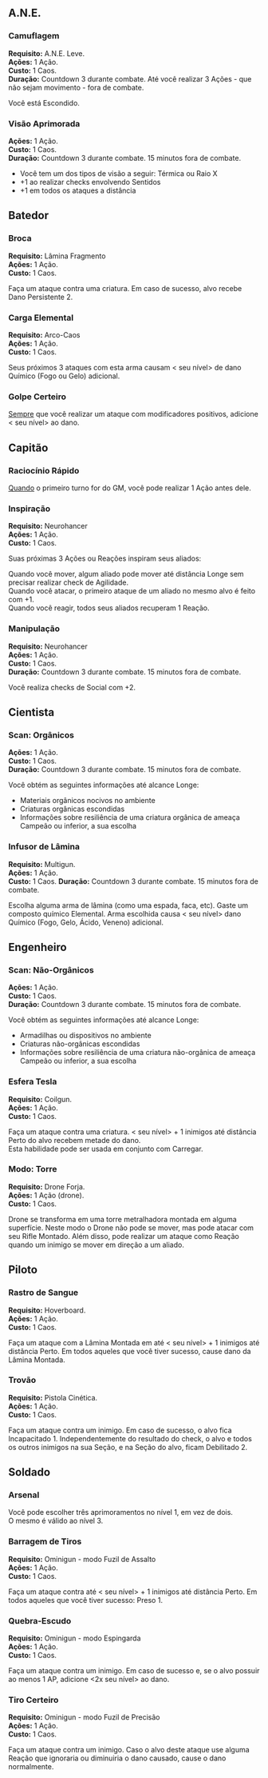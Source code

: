 ## A.N.E.

### Camuflagem

**Requisito:** A.N.E. Leve.  
**Ações:** 1 Ação.  
**Custo:** 1 Caos.  
**Duração:** Countdown 3 durante combate. Até você realizar 3 Ações - que não sejam movimento - fora de combate.

Você está Escondido.

### Visão Aprimorada

**Ações:** 1 Ação.  
**Custo:** 1 Caos.  
**Duração:** Countdown 3 durante combate. 15 minutos fora de combate.

- Você tem um dos tipos de visão a seguir: Térmica ou Raio X
- +1 ao realizar checks envolvendo Sentidos
- +1 em todos os ataques a distância

## Batedor

### Broca

**Requisito:** Lâmina Fragmento  
**Ações:** 1 Ação.  
**Custo:** 1 Caos.

Faça um ataque contra uma criatura. Em caso de sucesso, alvo recebe Dano Persistente 2.

### Carga Elemental

**Requisito:** Arco-Caos  
**Ações:** 1 Ação.  
**Custo:** 1 Caos.

Seus próximos 3 ataques com esta arma causam < seu nível> de dano Químico (Fogo ou Gelo) adicional.

### Golpe Certeiro

<ins>Sempre</ins> que você realizar um ataque com modificadores positivos, adicione < seu nível> ao dano.

## Capitão

### Raciocínio Rápido

<ins>Quando</ins> o primeiro turno for do GM, você pode realizar 1 Ação antes dele.

### Inspiração

**Requisito:** Neurohancer  
**Ações:** 1 Ação.  
**Custo:** 1 Caos.

Suas próximas 3 Ações ou Reações inspiram seus aliados:

Quando você mover, algum aliado pode mover até distância Longe sem precisar realizar check de Agilidade.  
Quando você atacar, o primeiro ataque de um aliado no mesmo alvo é feito com +1.  
Quando você reagir, todos seus aliados recuperam 1 Reação.

### Manipulação

**Requisito:** Neurohancer  
**Ações:** 1 Ação.  
**Custo:** 1 Caos.  
**Duração:** Countdown 3 durante combate. 15 minutos fora de combate.

Você realiza checks de Social com +2.

## Cientista

### Scan: Orgânicos

**Ações:** 1 Ação.  
**Custo:** 1 Caos.  
**Duração:** Countdown 3 durante combate. 15 minutos fora de combate.

Você obtém as seguintes informações até alcance Longe:

- Materiais orgânicos nocivos no ambiente
- Criaturas orgânicas escondidas
- Informações sobre resiliência de uma criatura orgânica de ameaça Campeão ou inferior, a sua escolha

### Infusor de Lâmina

**Requisito:** Multigun.  
**Ações:** 1 Ação.  
**Custo:** 1 Caos.
**Duração:** Countdown 3 durante combate. 15 minutos fora de combate.

Escolha alguma arma de lâmina (como uma espada, faca, etc). Gaste um composto químico Elemental. Arma escolhida causa < seu nível> dano Químico (Fogo, Gelo, Ácido, Veneno) adicional.

## Engenheiro

### Scan: Não-Orgânicos

**Ações:** 1 Ação.  
**Custo:** 1 Caos.  
**Duração:** Countdown 3 durante combate. 15 minutos fora de combate.

Você obtém as seguintes informações até alcance Longe:

- Armadilhas ou dispositivos no ambiente
- Criaturas não-orgânicas escondidas
- Informações sobre resiliência de uma criatura não-orgânica de ameaça Campeão ou inferior, a sua escolha

### Esfera Tesla

**Requisito:** Coilgun.  
**Ações:** 1 Ação.  
**Custo:** 1 Caos.

Faça um ataque contra uma criatura. < seu nível> + 1 inimigos até distância Perto do alvo recebem metade do dano.  
Esta habilidade pode ser usada em conjunto com Carregar.

### Modo: Torre

**Requisito:** Drone Forja.  
**Ações:** 1 Ação (drone).  
**Custo:** 1 Caos.

Drone se transforma em uma torre metralhadora montada em alguma superfície. Neste modo o Drone não pode se mover, mas pode atacar com seu Rifle Montado. Além disso, pode realizar um ataque como Reação quando um inimigo se mover em direção a um aliado.

## Piloto

### Rastro de Sangue

**Requisito:** Hoverboard.  
**Ações:** 1 Ação.  
**Custo:** 1 Caos.

Faça um ataque com a Lâmina Montada em até < seu nível> + 1 inimigos até distância Perto. Em todos aqueles que você tiver sucesso, cause dano da Lâmina Montada.

### Trovão

**Requisito:** Pistola Cinética.  
**Ações:** 1 Ação.  
**Custo:** 1 Caos.

Faça um ataque contra um inimigo. Em caso de sucesso, o alvo fica Incapacitado 1. Independentemente do resultado do check, o alvo e todos os outros inimigos na sua Seção, e na Seção do alvo, ficam Debilitado 2.

## Soldado

### Arsenal

Você pode escolher três aprimoramentos no nível 1, em vez de dois.  
O mesmo é válido ao nível 3.

### Barragem de Tiros

**Requisito:** Ominigun - modo Fuzil de Assalto  
**Ações:** 1 Ação.  
**Custo:** 1 Caos.

Faça um ataque contra até < seu nível> + 1 inimigos até distância Perto. Em todos aqueles que você tiver sucesso: Preso 1.

### Quebra-Escudo

**Requisito:** Ominigun - modo Espingarda  
**Ações:** 1 Ação.  
**Custo:** 1 Caos.

Faça um ataque contra um inimigo. Em caso de sucesso e, se o alvo possuir ao menos 1 AP, adicione <2x seu nível> ao dano.

### Tiro Certeiro

**Requisito:** Ominigun - modo Fuzil de Precisão  
**Ações:** 1 Ação.  
**Custo:** 1 Caos.

Faça um ataque contra um inimigo. Caso o alvo deste ataque use alguma Reação que ignoraria ou diminuiria o dano causado, cause o dano normalmente.



